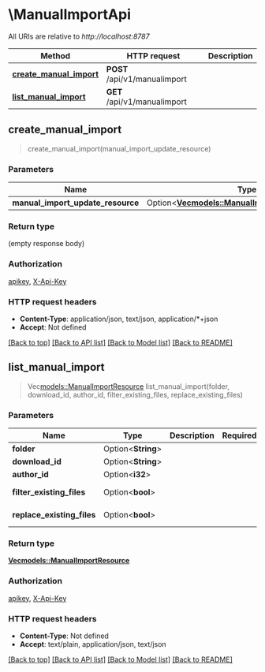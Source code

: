 # \ManualImportApi

All URIs are relative to *http://localhost:8787*

Method | HTTP request | Description
------------- | ------------- | -------------
[**create_manual_import**](ManualImportApi.md#create_manual_import) | **POST** /api/v1/manualimport | 
[**list_manual_import**](ManualImportApi.md#list_manual_import) | **GET** /api/v1/manualimport | 



## create_manual_import

> create_manual_import(manual_import_update_resource)


### Parameters


Name | Type | Description  | Required | Notes
------------- | ------------- | ------------- | ------------- | -------------
**manual_import_update_resource** | Option<[**Vec<models::ManualImportUpdateResource>**](ManualImportUpdateResource.md)> |  |  |

### Return type

 (empty response body)

### Authorization

[apikey](../README.md#apikey), [X-Api-Key](../README.md#X-Api-Key)

### HTTP request headers

- **Content-Type**: application/json, text/json, application/*+json
- **Accept**: Not defined

[[Back to top]](#) [[Back to API list]](../README.md#documentation-for-api-endpoints) [[Back to Model list]](../README.md#documentation-for-models) [[Back to README]](../README.md)


## list_manual_import

> Vec<models::ManualImportResource> list_manual_import(folder, download_id, author_id, filter_existing_files, replace_existing_files)


### Parameters


Name | Type | Description  | Required | Notes
------------- | ------------- | ------------- | ------------- | -------------
**folder** | Option<**String**> |  |  |
**download_id** | Option<**String**> |  |  |
**author_id** | Option<**i32**> |  |  |
**filter_existing_files** | Option<**bool**> |  |  |[default to true]
**replace_existing_files** | Option<**bool**> |  |  |[default to true]

### Return type

[**Vec<models::ManualImportResource>**](ManualImportResource.md)

### Authorization

[apikey](../README.md#apikey), [X-Api-Key](../README.md#X-Api-Key)

### HTTP request headers

- **Content-Type**: Not defined
- **Accept**: text/plain, application/json, text/json

[[Back to top]](#) [[Back to API list]](../README.md#documentation-for-api-endpoints) [[Back to Model list]](../README.md#documentation-for-models) [[Back to README]](../README.md)

